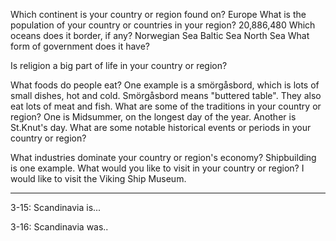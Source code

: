 Which continent is your country or region found on?
Europe
What is the population of your country or countries in your region?
20,886,480
Which oceans does it border, if any?
Norwegian Sea Baltic Sea North Sea
What form of government does it have?

Is religion a big part of life in your country or region?

What foods do people eat?
One example is a smörgåsbord, which is lots of small dishes, hot and cold. Smörgåsbord means "buttered table".
They also eat lots of meat and fish.
What are some of the traditions in your country or region?
One is Midsummer, on the longest day of the year. Another is St.Knut's day.
What are some notable historical events or periods in your country or region?

What industries dominate your country or region's economy?
Shipbuilding is one example.
What would you like to visit in your country or region?
I would like to visit the Viking Ship Museum.
***

3-15: Scandinavia is...

3-16: Scandinavia was..
